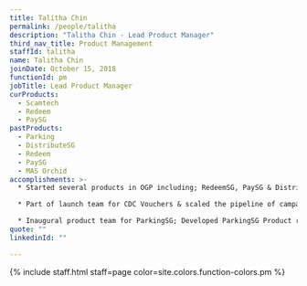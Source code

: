 ```yaml
---
title: Talitha Chin
permalink: /people/talitha
description: "Talitha Chin - Lead Product Manager"
third_nav_title: Product Management
staffId: talitha
name: Talitha Chin
joinDate: October 15, 2018
functionId: pm
jobTitle: Lead Product Manager
curProducts:
  - Scamtech
  - Redeem
  - PaySG
pastProducts:
  - Parking
  - DistributeSG
  - Redeem
  - PaySG
  - MAS Orchid
accomplishments: >-
  * Started several products in OGP including; RedeemSG, PaySG & DistributeSG

  * Part of launch team for CDC Vouchers & scaled the pipeline of campaigns to ~$800M

  * Inaugural product team for ParkingSG; Developed ParkingSG Product roadmap
quote: ""
linkedinId: ""

---
```


{% include staff.html staff=page color=site.colors.function-colors.pm %}
